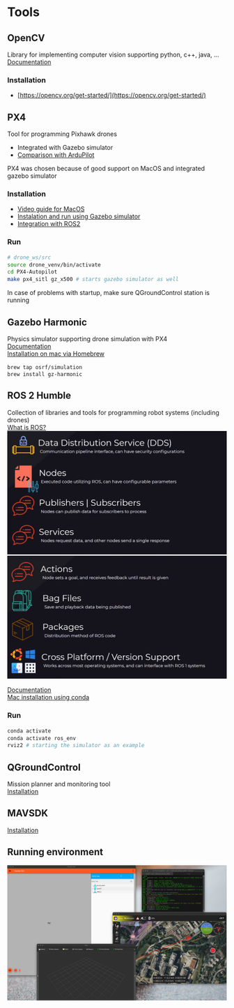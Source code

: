 # Tools

## OpenCV
Library for implementing computer vision supporting python, c++, java, ...  
[Documentation](https://docs.opencv.org/4.x/)

### Installation
- [https://opencv.org/get-started/](https://opencv.org/get-started/)

## PX4
Tool for programming Pixhawk drones  
- Integrated with Gazebo simulator  
- [Comparison with ArduPilot](https://dojofordrones.com/ardupilot-vs-px4/)

PX4 was chosen because of good support on MacOS and integrated gazebo simulator

### Installation
- [Video guide for MacOS](https://www.youtube.com/watch?v=h0q8Og9vBWQ)
- [Instalation and run using Gazebo simulator](https://docs.px4.io/main/en/dev_setup/building_px4.html#gazebo)
- [Integration with ROS2](https://docs.px4.io/main/en/ros2/user_guide.html#installation-setup)

### Run 
```sh
# drone_ws/src
source drone_venv/bin/activate
cd PX4-Autopilot
make px4_sitl gz_x500 # starts gazebo simulator as well
```
In case of problems with startup, make sure QGroundControl station is running

## Gazebo Harmonic
Physics simulator supporting drone simulation with PX4  
[Documentation](https://gazebosim.org/docs/harmonic/getstarted/)  
[Installation on mac via Homebrew](https://gazebosim.org/docs/harmonic/install_osx/)
```
brew tap osrf/simulation
brew install gz-harmonic
```

## ROS 2 Humble
Collection of libraries and tools for programming robot systems (including drones)  
[What is ROS?](https://www.youtube.com/watch?v=7TVWlADXwRw)
![ROS2 overview](./assets/ros-overview0.png)
![ROS2 overview](./assets/ros-overview1.png)

[Documentation](https://docs.ros.org/en/humble/Installation.html)  
[Mac installation using conda](https://robostack.github.io/GettingStarted.html#__tabbed_1_1)

### Run
```sh
conda activate
conda activate ros_env
rviz2 # starting the simulator as an example
```

## QGroundControl
Mission planner and monitoring tool  
[Installation](https://docs.qgroundcontrol.com/master/en/qgc-user-guide/getting_started/download_and_install.html)

## MAVSDK
[Installation](https://mavsdk.mavlink.io/main/en/python/quickstart.html)

## Running environment
![Running simulation](./assets/running_simulation.png)